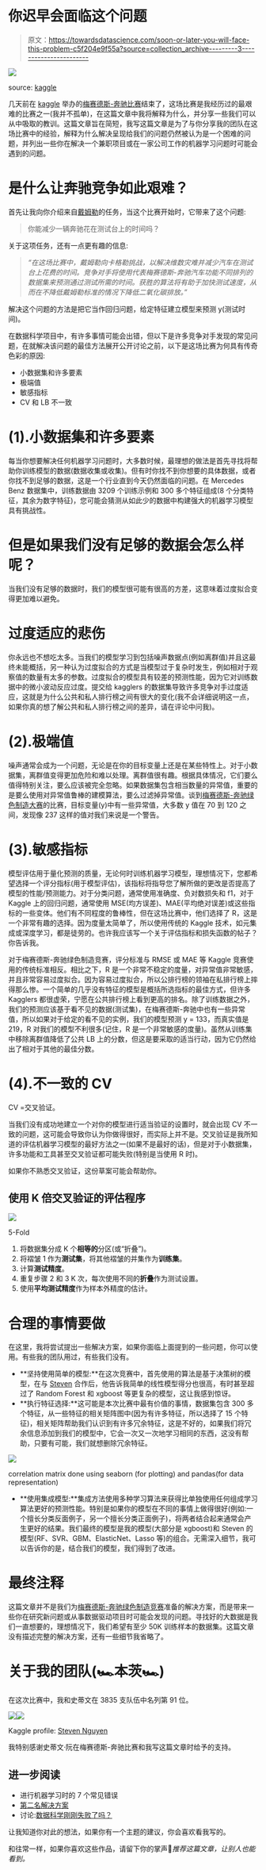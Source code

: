 # 你迟早会面临这个问题

> 原文：<https://towardsdatascience.com/soon-or-later-you-will-face-this-problem-c5f204e9f55a?source=collection_archive---------3----------------------->

![](img/44238a99ad8a0a64bf81b6dbaab4db8c.png)

source: [kaggle](https://www.kaggle.com/c/mercedes-benz-greener-manufacturing)

几天前在 [kaggle](https://www.kaggle.com/) 举办的[梅赛德斯-奔驰比赛](https://www.kaggle.com/c/mercedes-benz-greener-manufacturing)结束了，这场比赛是我经历过的最艰难的比赛之一(我并不孤单)，在这篇文章中我将解释为什么，并分享一些我们可以从中吸取的教训。这篇文章旨在简短，我写这篇文章是为了与你分享我的团队在这场比赛中的经验，解释为什么解决呈现给我们的问题仍然被认为是一个困难的问题，并列出一些你在解决一个兼职项目或在一家公司工作的机器学习问题时可能会遇到的问题。

# 是什么让奔驰竞争如此艰难？

首先让我向你介绍来自[戴姆勒](https://www.kaggle.com/daimler)的任务，当这个比赛开始时，它带来了这个问题:

> 你能减少一辆奔驰花在测试台上的时间吗？

关于这项任务，还有一点更有趣的信息:

> *“在这场比赛中，戴姆勒向卡格勒挑战，以解决维数灾难并减少汽车在测试台上花费的时间。竞争对手将使用代表梅赛德斯-奔驰汽车功能不同排列的数据集来预测通过测试所需的时间。获胜的算法将有助于加快测试速度，从而在不降低戴姆勒标准的情况下降低二氧化碳排放。”*

解决这个问题的方法是把它当作回归问题，给定特征建立模型来预测 y(测试时间)。

在数据科学项目中，有许多事情可能会出错，但以下是许多竞争对手发现的常见问题，在就解决该问题的最佳方法展开公开讨论之前，以下是这场比赛为何具有传奇色彩的原因:

*   小数据集和许多要素
*   极端值
*   敏感指标
*   CV 和 LB 不一致

# (1).小数据集和许多要素

每当你想要解决任何机器学习问题时，大多数时候，最理想的做法是首先寻找将帮助你训练模型的数据(数据收集或收集)。但有时你找不到你想要的具体数据，或者你找不到足够的数据，这是一个行业直到今天仍然面临的问题。在 Mercedes Benz 数据集中，训练数据由 3209 个训练示例和 300 多个特征组成(8 个分类特征，其余为数字特征)，您可能会猜测从如此少的数据中构建强大的机器学习模型具有挑战性。

# 但是如果我们没有足够的数据会怎么样呢？

当我们没有足够的数据时，我们的模型很可能有很高的方差，这意味着过度拟合变得更加难以避免。

# 过度适应的悲伤

你永远也不想吃太多。当我们的模型学习到包括噪声数据点(例如离群值)并且这最终未能概括，另一种认为过度拟合的方式是当模型过于复杂时发生，例如相对于观察值的数量有太多的参数。过度拟合的模型具有较差的预测性能，因为它对训练数据中的微小波动反应过度。提交给 kagglers 的数据集导致许多竞争对手过度适应，这就是为什么公共和私人排行榜之间有很大的变化(我不会详细说明这一点，如果你真的想了解公共和私人排行榜之间的差异，请在评论中问我)。

# (2).极端值

噪声通常会成为一个问题，无论是在你的目标变量上还是在某些特性上。对于小数据集，离群值变得更加危险和难以处理。离群值很有趣。根据具体情况，它们要么值得特别关注，要么应该被完全忽略。如果数据集包含相当数量的异常值，重要的是要么使用对异常值鲁棒的建模算法，要么过滤掉异常值。谈到[梅赛德斯-奔驰绿色制造大赛](https://www.kaggle.com/c/mercedes-benz-greener-manufacturing)的比赛，目标变量(y)中有一些异常值，大多数 y 值在 70 到 120 之间，发现像 237 这样的值对我们来说是一个警告。

# (3).敏感指标

模型评估用于量化预测的质量，无论何时训练机器学习模型，理想情况下，您都希望选择一个评分指标(用于模型评估)，该指标将指导您了解所做的更改是否提高了模型的性能/预测能力。对于分类问题，通常使用准确度、负对数损失和 f1，对于 Kaggle 上的回归问题，通常使用 MSE(均方误差)、MAE(平均绝对误差)或这些指标的一些变体。他们有不同程度的鲁棒性，但在这场比赛中，他们选择了 R，这是一个非常有趣的选择。因为度量太简单了，所以使用传统的 Kaggle 技术，如元集成或深度学习，都是徒劳的。也许我应该写一个关于评估指标和损失函数的帖子？你告诉我。

对于梅赛德斯-奔驰绿色制造竞赛，评分标准与 RMSE 或 MAE 等 Kaggle 竞赛使用的传统标准相反。相比之下，R 是一个非常不稳定的度量，对异常值非常敏感，并且非常容易过度拟合。因为容易过度拟合，所以公排行榜的领袖在私排行榜上摔得那么惨。一个简单的几乎没有特征的模型是概括所选指标的最佳方式，但许多 Kagglers 都很虚荣，宁愿在公共排行榜上看到更高的排名。除了训练数据之外，我们的预测应该基于看不见的数据(测试集)，在梅赛德斯-奔驰中也有一些异常值，所以如果对于给定的看不见的实例，我们的模型预测 y = 133，而真实值是 219，R 对我们的模型不利很多(记住，R 是一个非常敏感的度量)。虽然从训练集中移除离群值降低了公共 LB 上的分数，但这是要采取的适当行动，因为它仍然给出了相对于其他的最佳分数。

# (4).不一致的 CV

CV =交叉验证。

当我们没有成功地建立一个对你的模型进行适当验证的设置时，就会出现 CV 不一致的问题，这可能会导致你认为你做得很好，而实际上并不是。交叉验证是我所知道的评估机器学习模型的最好方法之一(如果不是最好的话)，但是对于小数据集，许多功能和工具甚至交叉验证都可能失败(特别是当使用 R 时)。

如果你不熟悉交叉验证，这份草案可能会帮助你。

## 使用 K 倍交叉验证的评估程序

![](img/2348bed11268c9e0a5d7babff4b5eecb.png)

5-Fold

1.  将数据集分成 K 个**相等的**分区(或“折叠”)。
2.  将褶皱 1 作为**测试集**，将其他褶皱的并集作为**训练集**。
3.  计算**测试精度**。
4.  重复步骤 2 和 3 K 次，每次使用不同的**折叠**作为测试设置。
5.  使用**平均测试精度**作为样本外精度的估计。

# 合理的事情要做

在这里，我将尝试提出一些解决方案，如果你面临上面提到的一些问题，你可以使用。有些我的团队用过，有些我们没有。

*   **坚持使用简单的模型:**在这次竞赛中，首先使用的算法是基于决策树的模型，在与 [Steven](https://medium.com/@steven_26637/) 合作后，他告诉我简单的线性模型得分也很高，有时甚至超过了 Random Forest 和 xgboost 等更复杂的模型，这让我感到惊讶。
*   **执行特征选择:**这可能是本次比赛中最有价值的事情，数据集包含 300 多个特征，从一些特征的相关矩阵图中(因为有许多特征，所以选择了 15 个特征)，相关矩阵帮助我们认识到有许多冗余特征，这是不好的，如果我们将冗余信息添加到我们的模型中，它会一次又一次地学习相同的东西，这没有帮助，只要有可能，我们就想删除冗余特征。

![](img/2702d82c836a9018f824ca3ade808c65.png)

correlation matrix done using seaborn (for plotting) and pandas(for data representation)

*   **使用集成模型:**集成方法使用多种学习算法来获得比单独使用任何组成学习算法更好的预测性能。特别是如果你的模型在不同的事情上做得很好(例如:一个擅长分类反面例子，另一个擅长分类正面例子)，将两者结合起来通常会产生更好的结果。我们最终的模型是我的模型(大部分是 xgboost)和 Steven 的模型(RF、SVR、GBM、ElasticNet、Lasso 等)的组合。无需深入细节，我可以告诉你的是，结合我们的模型，我们得到了改进。

# 最终注释

这篇文章并不是我们为[梅赛德斯-奔驰绿色制造竞赛](https://www.kaggle.com/c/mercedes-benz-greener-manufacturing)准备的解决方案，而是带来一些你在研究新问题或从事数据驱动项目时可能会发现的问题。寻找好的大数据是我们一直想要的，理想情况下，我们希望有至少 50K 训练样本的数据集。这篇文章没有描述完整的解决方案，还有一些细节我省略了。

# 关于我的团队(🏎本茨🏎)

在这次比赛中，我和史蒂文在 3835 支队伍中名列第 91 位。

![](img/e5aa3d735119c6de0a06f199e605402f.png)![](img/2f26f408d65fd3e92f759dac7f486628.png)

Kaggle profile: [Steven Nguyen](https://www.kaggle.com/stevenknguyen)

我特别感谢史蒂文·阮在梅赛德斯-奔驰比赛和我写这篇文章时给予的支持。

## 进一步阅读

*   进行机器学习时的 7 个常见错误
*   [第二名解决方案](https://www.kaggle.com/c/mercedes-benz-greener-manufacturing/discussion/36390#latest-204086)
*   讨论:[数据科学刚刚失败了吗？](https://www.kaggle.com/c/mercedes-benz-greener-manufacturing/discussion/36145#latest-202366)

让我知道你对此的想法，如果你有一个主题的建议，你会喜欢看我写的。

和往常一样，如果你喜欢这些作品，请留下你的掌声👏*推荐这篇文章，让别人也能看到。*
